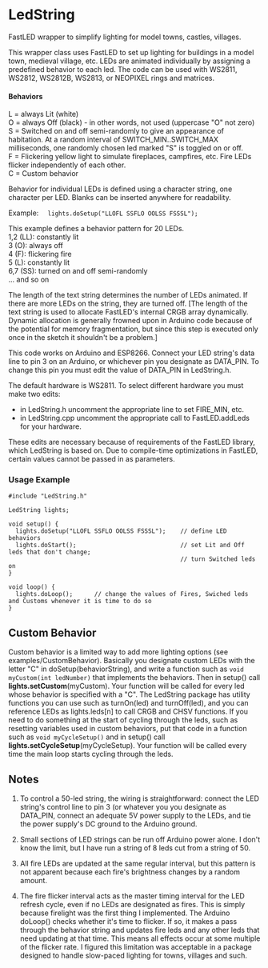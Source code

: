 # LedString
FastLED wrapper to simplify lighting for model towns, castles, villages.

This wrapper class uses FastLED to set up lighting for buildings in a model town, medieval village, etc. 
LEDs are animated individually by assigning a predefined behavior to each led. The code can be used with WS2811, WS2812, WS2812B, WS2813, or NEOPIXEL rings and matrices. 

#### Behaviors
L = always Lit (white)  
O = always Off (black) - in other words, not used (uppercase "O" not zero)  
S = Switched on and off semi-randomly to give an appearance of habitation. At a random interval of SWITCH_MIN..SWITCH_MAX milliseconds, one randomly chosen led marked "S" is toggled on or off.   
F = Flickering yellow light to simulate fireplaces, campfires, etc. Fire LEDs flicker independently of each other.   
C = Custom behavior

Behavior for individual LEDs is defined using a character string, one character per LED. Blanks can be inserted anywhere for readability.

Example: ```  lights.doSetup("LLOFL SSFLO OOLSS FSSSL");```
    
This example defines a behavior pattern for 20 LEDs.  
  1,2 (LL): constantly lit  
  3 (O): always off  
  4 (F): flickering fire  
  5 (L): constantly lit  
  6,7 (SS): turned on and off semi-randomly  
  ... and so on
  
The length of the text string determines the number of LEDs animated. If there are more LEDs on the string, they are turned off. [The length of the text string is used to allocate FastLED's internal CRGB array dynamically. Dynamic allocation is generally frowned upon 
in Arduino code because of the potential for memory fragmentation, but since this step is executed only once in the sketch it shouldn't be a problem.]

This code works on Arduino and ESP8266. Connect your LED string's data line to pin 3 on an Arduino, or whichever pin you designate as DATA_PIN. To change this pin you must edit the value of DATA_PIN in LedString.h. 

The default hardware is WS2811. To select different hardware you must make two edits:  
- in LedString.h uncomment the appropriate line to set FIRE_MIN, etc. 
- in LedString.cpp uncomment the appropriate call to FastLED.addLeds for your hardware. 

These edits are necessary because of requirements of the FastLED library, which LedString is based on. Due to compile-time optimizations in FastLED, certain values cannot be passed in as parameters. 

### Usage Example

```
#include "LedString.h"

LedString lights;

void setup() {
  lights.doSetup("LLOFL SSFLO OOLSS FSSSL");    // define LED behaviors
  lights.doStart();                             // set Lit and Off leds that don't change;
                                                // turn Switched leds on
} 

void loop() {
  lights.doLoop();      // change the values of Fires, Swiched leds and Customs whenever it is time to do so
}
```

## Custom Behavior
Custom behavior is a limited way to add more lighting options (see examples/CustomBehavior). Basically you designate custom LEDs with the letter "C" in doSetup(behaviorString), and write a function such as ```void myCustom(int ledNumber)``` that implements the behaviors. Then in setup() call **lights.setCustom**(myCustom). Your function will be called for every led whose behavior is specified with a "C". The LedString package has utility functions you can use such as turnOn(led) and turnOff(led), and you can reference LEDs as lights.leds[n] to call CRGB and CHSV functions. If you need to do something at the start of cycling through the leds, such as resetting variables used in custom behaviors, put that code in a function such as ```void myCycleSetup()``` and in setup() call **lights.setCycleSetup**(myCycleSetup). Your function will be called every time the main loop starts cycling through the leds.

## Notes
1. To control a 50-led string, the wiring is straightforward: connect the LED string's control line to pin 3 (or whatever you you designate as DATA_PIN, connect an adequate 5V power supply to the LEDs, and tie the power supply's DC ground to the Arduino ground.     

2. Small sections of LED strings can be run off Arduino power alone. I don't know the limit, but I have run a string of 8 leds cut from a string of 50. 

3. All fire LEDs are updated at the same regular interval, but this pattern is not apparent because each fire's brightness changes by a random amount. 

4. The fire flicker interval acts as the master timing interval for the LED refresh cycle, even if no LEDs are designated as fires. This is simply because firelight was the first thing I implemented. The Arduino doLoop() checks whether it's time to flicker. If so, it makes a pass through the behavior string and updates fire leds and any other leds that need updating at that time. This means all effects occur at some multiple of the flicker rate. I figured this limitation was acceptable in a package designed to handle slow-paced lighting for towns, villages and such. 
